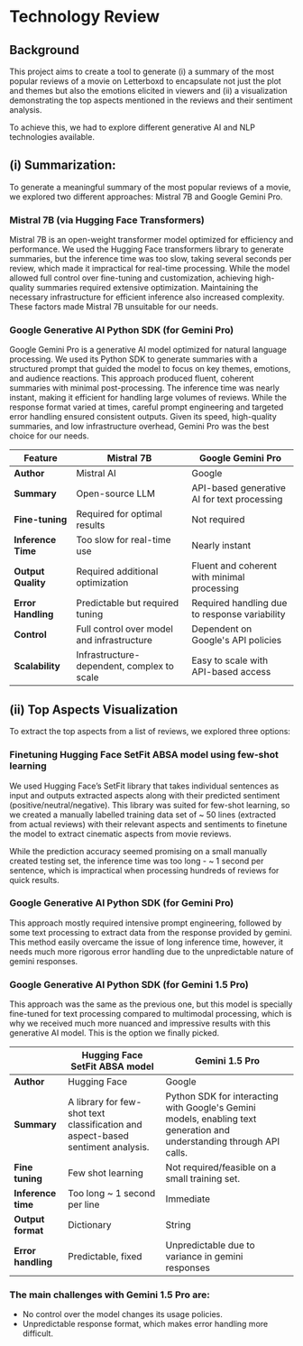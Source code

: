 # Technology Review

## Background

This project aims to create a tool to generate (i) a summary of the most popular reviews of a movie on Letterboxd to encapsulate not just the plot and themes but also the emotions elicited in viewers and (ii) a visualization demonstrating the top aspects mentioned in the reviews and their sentiment analysis.

To achieve this, we had to explore different generative AI and NLP technologies available.

## (i) Summarization:

To generate a meaningful summary of the most popular reviews of a movie, we explored two different approaches: Mistral 7B and Google Gemini Pro.

### Mistral 7B (via Hugging Face Transformers)
Mistral 7B is an open-weight transformer model optimized for efficiency and performance. We used the Hugging Face transformers library to generate summaries, but the inference time was too slow, taking several seconds per review, which made it impractical for real-time processing. While the model allowed full control over fine-tuning and customization, achieving high-quality summaries required extensive optimization. Maintaining the necessary infrastructure for efficient inference also increased complexity. These factors made Mistral 7B unsuitable for our needs.

### Google Generative AI Python SDK (for Gemini Pro)
Google Gemini Pro is a generative AI model optimized for natural language processing. We used its Python SDK to generate summaries with a structured prompt that guided the model to focus on key themes, emotions, and audience reactions. This approach produced fluent, coherent summaries with minimal post-processing. The inference time was nearly instant, making it efficient for handling large volumes of reviews. While the response format varied at times, careful prompt engineering and targeted error handling ensured consistent outputs. Given its speed, high-quality summaries, and low infrastructure overhead, Gemini Pro was the best choice for our needs.

| Feature               | Mistral 7B | Google Gemini Pro |
|-----------------------|-----------|------------------|
| **Author**           | Mistral AI | Google          |
| **Summary**         | Open-source LLM | API-based generative AI for text processing |
| **Fine-tuning**     | Required for optimal results | Not required |
| **Inference Time**  | Too slow for real-time use | Nearly instant |
| **Output Quality**  | Required additional optimization | Fluent and coherent with minimal processing |
| **Error Handling**  | Predictable but required tuning | Required handling due to response variability |
| **Control**        | Full control over model and infrastructure | Dependent on Google's API policies |
| **Scalability**    | Infrastructure-dependent, complex to scale | Easy to scale with API-based access |


## (ii) Top Aspects Visualization

To extract the top aspects from a list of reviews, we explored three options:

### Finetuning Hugging Face SetFit ABSA model using few-shot learning
We used Hugging Face’s SetFit library that takes individual sentences as input and outputs extracted aspects along with their predicted sentiment (positive/neutral/negative). This library was suited for few-shot learning, so we created a manually labelled training data set of ~ 50 lines (extracted from actual reviews) with their relevant aspects and sentiments to finetune the model to extract cinematic aspects from movie reviews.

While the prediction accuracy seemed promising on a small manually created testing set, the inference time was too long - ~ 1 second per sentence, which is impractical when processing hundreds of reviews for quick results.

### Google Generative AI Python SDK (for Gemini Pro)
This approach mostly required intensive prompt engineering, followed by some text processing to extract data from the response provided by gemini. This method easily overcame the issue of long inference time, however, it needs much more rigorous error handling due to the unpredictable nature of gemini responses.

### Google Generative AI Python SDK (for Gemini 1.5 Pro)
This approach was the same as the previous one, but this model is specially fine-tuned for text processing compared to multimodal processing, which is why we received much more nuanced and impressive results with this generative AI model. This is the option we finally picked.

|                                | Hugging Face SetFit ABSA model | Gemini 1.5 Pro |
|--------------------------------|--------------------------------|---------------|
| **Author**                     | Hugging Face                   | Google        |
| **Summary**                    | A library for few-shot text classification and aspect-based sentiment analysis. | Python SDK for interacting with Google's Gemini models, enabling text generation and understanding through API calls. |
| **Fine tuning**                 | Few shot learning              | Not required/feasible on a small training set. |
| **Inference time**              | Too long ~ 1 second per line   | Immediate     |
| **Output format**               | Dictionary                     | String       |
| **Error handling**              | Predictable, fixed             | Unpredictable due to variance in gemini responses |

### The main challenges with Gemini 1.5 Pro are:
- No control over the model changes its usage policies.
- Unpredictable response format, which makes error handling more difficult.
